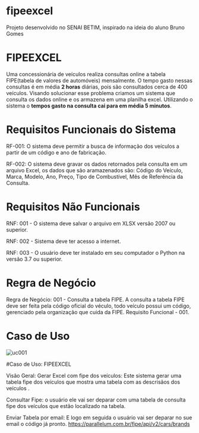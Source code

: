 # fipeexcel
Projeto desenvolvido no SENAI BETIM, inspirado na ideia  do aluno Bruno Gomes
<h1> FIPEEXCEL</h1>

Uma concessionária de veículos realiza consultas online a tabela
FIPE(tabela de valores de automóveis) mensalmente. O tempo gasto nessas
consultas é em média <b>2 horas</b> diárias, pois são consultados cerca de
400 veículos. Visando solucionar esse problema
criamos um sistema que consulta os dados online e os armazena em uma
planilha excel. Utilizando o sistema o <b> tempos gasto na consulta cai para
em média 5 minutos</b>.

# Requisitos Funcionais do Sistema

RF-001: O sistema deve permitir a busca de informação dos veículos a partir
de um código e ano de fabricação.

RF-002: O sistema deve gravar os dados  retornados pela
consulta em um arquivo Excel, os dados que são aramazenados
são: Código do Veículo, Marca, Modelo, Ano, Preço, Tipo de
Combustível, Mês de Referência da Consulta.

# Requisitos Não Funcionais

RNF: 001 - O sistema deve salvar o arquivo  em XLSX versão 
2007 ou superior.

RNF: 002 - Sistema deve ter acesso a internet.

RNF: 003 - O usuário deve ter instalado em seu computador o
Python na versão 3.7 ou superior.

# Regra de Negócio

Regra de Negócio: 001 - Consulta a tabela FIPE. A consulta a tabela FIPE deve 
ser feita pela código oficial do véculo, todo veículo possui um código,
gerenciado pela organização que cuida da FIPE. Requisito Funcional - 001.


# Caso de Uso
![uc001](https://user-images.githubusercontent.com/103469667/164120790-fdb51af7-1b7b-4675-bb97-98bf269827de.png)

#Caso de Uso: FIPEEXCEL

Visão Geral:  Gerar Excel com fipe dos veículos: Este sistema gerar  uma tabela fipe dos veículos
que mostra uma tabela com as descrisãos dos veículos .
 
Consultar Fipe: o usuário ele vai ser deparar com uma tabela de consulta fipe  dos veículos que estão localizado na tabela.

Enviar Tabela por email: E logo em seguida o usuário vai ser deparar no sue email o código  já pronto.
https://parallelum.com.br/fipe/api/v2/cars/brands
